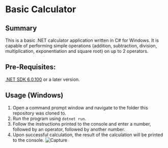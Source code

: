 # Basic Calculator
## Summary
This is a basic .NET calculator application written in C# for Windows. It is capable of performing simple operations (addition, subtraction, division, multiplication, exponentiation and square root) on up to 2 operators.

## Pre-Requisites:
[.NET SDK 6.0.100](https://dotnet.microsoft.com/en-us/download/dotnet/6.0) or a later version.

## Usage (Windows)
1. Open a command prompt window and navigate to the folder this repository was cloned to.
2. Run the program using `dotnet run`.
3. Follow the instructions printed to the console and enter a number, followed by an operator, followed by another number.
4. Upon successful calculation, the result of the calculation will be printed to the console.
![Capture](https://github.com/user-attachments/assets/e2fe0028-da15-45ff-9067-51d6c1694b13)
